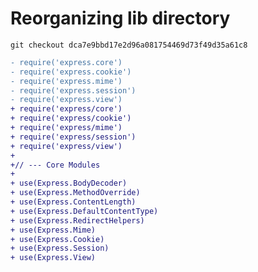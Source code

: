 # Reorganizing lib directory

    git checkout dca7e9bbd17e2d96a081754469d73f49d35a61c8
    
````diff
- require('express.core')
- require('express.cookie')
- require('express.mime')
- require('express.session')
- require('express.view')
+ require('express/core')
+ require('express/cookie')
+ require('express/mime')
+ require('express/session')
+ require('express/view')
+
+// --- Core Modules
+
+ use(Express.BodyDecoder)
+ use(Express.MethodOverride)
+ use(Express.ContentLength)
+ use(Express.DefaultContentType)
+ use(Express.RedirectHelpers)
+ use(Express.Mime)
+ use(Express.Cookie)
+ use(Express.Session)
+ use(Express.View)
````